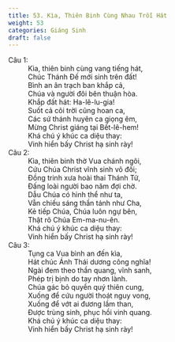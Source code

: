 ```yaml
---
title: 53. Kìa, Thiên Binh Cùng Nhau Trỗi Hát
weight: 53
categories: Giáng Sinh
draft: false
---
```

<dl><dt>Câu 1:</dt><dd data-verse="1">Kìa, thiên binh cùng vang tiếng hát, <br/>Chúc Thánh Đế mới sinh trên đất! <br/>Bình an ân trạch ban khắp cả, <br/>Chúa và người đôi bên thuận hòa. <br/>Khắp đất hát: Ha-lê-lu-gia! <br/>Suốt cả cõi trời cũng hoan ca, <br/>Các sứ thánh huyên ca giọng êm, <br/>Mừng Christ giáng tại Bết-lê-hem! <br/>Khá chú ý khúc ca diệu thay: <br/>Vinh hiển bấy Christ hạ sinh rày! </dd><dt>Câu 2:</dt><dd data-verse="2">Kìa, thiên binh thờ Vua chánh ngôi, <br/>Cứu Chúa Christ vĩnh sinh vô đối; <br/>Đồng trinh xưa hoài thai Thánh Tử, <br/>Đấng loài người bao năm đợi chờ. <br/>Dẫu Chúa có hình thể như ta, <br/>Vẫn chiếu sáng thần tánh như Cha, <br/>Kẻ tiếp Chúa, Chúa luôn ngự bên, <br/>Thật rõ Chúa Em-ma-nu-ên. <br/>Khá chú ý khúc ca diệu thay: <br/>Vinh hiển bấy Christ hạ sinh rày! </dd><dt>Câu 3:</dt><dd data-verse="3">Tụng ca Vua bình an đến kìa, <br/>Hát chúc Ánh Thái dương công nghĩa! <br/>Ngài đem theo thần quang, vĩnh sanh, <br/>Phép trị bịnh do tay nhơn lành. <br/>Chúa gác bỏ quyền quý thiên cung, <br/>Xuống để cứu người thoát nguy vong, <br/>Xuống để vớt ai đương lầm than, <br/>Được trùng sinh, phục hồi vinh quang. <br/>Khá chú ý khúc ca diệu thay: <br/>Vinh hiển bấy Christ hạ sinh rày! </dd></dl>
